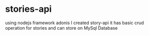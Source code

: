 # stories-api
using nodejs framework adonis I created story-api  it has basic crud operation for stories and can store on MySql Database

